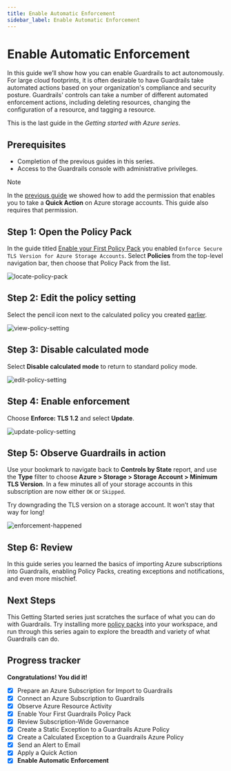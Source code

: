 ```yaml
---
title: Enable Automatic Enforcement
sidebar_label: Enable Automatic Enforcement
---
```


# Enable Automatic Enforcement

In this guide we’ll show how you can enable Guardrails to act autonomously. For large cloud footprints, it is often desirable to have Guardrails take automated actions based on your organization's compliance and security posture. Guardrails' controls can take a number of different automated enforcement actions, including deleting resources, changing the configuration of a resource, and tagging a resource.

This is the last guide in the *Getting started with Azure series*.

## Prerequisites

- Completion of the previous guides in this series.
- Access to the Guardrails console with administrative privileges.

> [!NOTE]
> In the [previous guide](/guardrails/docs/getting-started/getting-started-azure/apply-quick-action) we showed how to add the permission that enables you to take a **Quick Action** on Azure storage accounts. This guide also requires that permission.


## Step 1: Open the Policy Pack

In the guide titled [Enable your First Policy Pack](/guardrails/docs/getting-started/getting-started-azure/enable-policy-pack) you enabled `Enforce Secure TLS Version for Azure Storage Accounts`. Select **Policies** from the top-level navigation bar, then choose that Policy Pack from the list.

<p><img alt="locate-policy-pack" src="/images/docs/guardrails/getting-started/getting-started-azure/enable-enforcement/locate-policy-pack.png"/></p>

## Step 2: Edit the policy setting

Select the pencil icon next to the calculated policy you created [earlier](/guardrails/docs/getting-started/getting-started-gcp/create-calculated-exception).

<p><img alt="view-policy-setting" src="/images/docs/guardrails/getting-started/getting-started-azure/enable-enforcement/view-policy-setting.png"/></p>

## Step 3: Disable calculated mode

  
Select **Disable calculated mode** to return to standard policy mode.

<p><img alt="edit-policy-setting" src="/images/docs/guardrails/getting-started/getting-started-azure/enable-enforcement/edit-policy-setting.png"/></p>  

## Step 4: Enable enforcement

Choose **Enforce: TLS 1.2** and select **Update**.

<p><img alt="update-policy-setting" src="/images/docs/guardrails/getting-started/getting-started-azure/enable-enforcement/choose-setting.png"/></p>

## Step 5: Observe Guardrails in action

Use your bookmark to navigate back to **Controls by State** report, and use the **Type** filter to choose **Azure > Storage > Storage Account > Minimum TLS Version**. In a few minutes all of your storage accounts in this subscription are now either `OK` or `Skipped`.

Try downgrading the TLS version on a storage account. It won’t stay that way for long!

<p><img alt="enforcement-happened" src="/images/docs/guardrails/getting-started/getting-started-azure/enable-enforcement/raw-all-ok-or-skipped.png"/></p>

## Step 6: Review

In this guide series you learned the basics of importing Azure subscriptions into Guardrails, enabling Policy Packs, creating exceptions and notifications, and even more mischief.

## Next Steps

This Getting Started series just scratches the surface of what you can do with Guardrails. Try installing more [policy packs](https://hub.guardrails.com) into your workspace, and run through this series again to explore the breadth and variety of what Guardrails can do. 

## Progress tracker

**Congratulations! You did it!**
  
- [x] Prepare an Azure Subscription for Import to Guardrails
- [x] Connect an Azure Subscription to Guardrails
- [x] Observe Azure Resource Activity
- [x] Enable Your First Guardrails Policy Pack
- [x] Review Subscription-Wide Governance
- [x] Create a Static Exception to a Guardrails Azure Policy
- [x] Create a Calculated Exception to a Guardrails Azure Policy
- [x] Send an Alert to Email
- [x] Apply a Quick Action
- [x] **Enable Automatic Enforcement**
